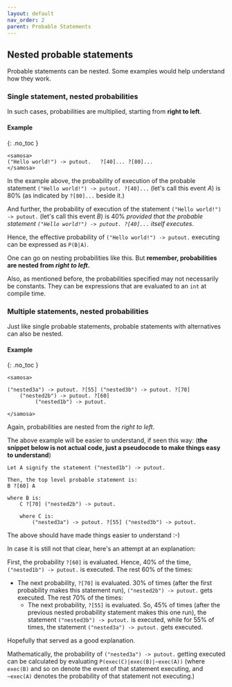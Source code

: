 ```yaml
---
layout: default
nav_order: 2
parent: Probable Statements
---
```


## Nested probable statements

Probable statements can be nested. Some examples would help understand how they work.

### Single statement, nested probabilities

In such cases, probabilities are multiplied, starting from **right to left**.

#### Example
{: .no_toc }

```
<samosa>
("Hello world!") -> putout.   ?[40]... ?[80]...
</samosa>
```

In the example above, the probability of execution of the probable statement `("Hello world!") -> putout. ?[40]...` (let's call this event _A_) is 80% (as indicated by `?[80]...` beside it.)

And further, the probability of execution of the statement `("Hello world!") -> putout.` (let's call this event _B_) is 40% _provided that the probable statement `("Hello world!") -> putout. ?[40]...` itself executes_.

Hence, the effective probability of `("Hello world!") -> putout.` executing can be expressed as `P(B|A)`.

One can go on nesting probabilities like this. But **remember, probabilities are nested from _right to left_.**

Also, as mentioned before, the probabilities specified may not necessarily be constants. They can be expressions that are evaluated to an `int` at compile time.

### Multiple statements, nested probabilities

Just like single probable statements, probable statements with alternatives can also be nested.

#### Example
{: .no_toc }

```
<samosa>

("nested3a") -> putout. ?[55] ("nested3b") -> putout. ?[70]
    ("nested2b") -> putout. ?[60]
         ("nested1b") -> putout.

</samosa>
```

Again, probabilities are nested from the _right to left_.

The above example will be easier to understand, if seen this way:
(**the snippet below is not actual code, just a pseudocode to make things easy to understand**)
```
Let A signify the statement ("nested1b") -> putout.

Then, the top level probable statement is:
B ?[60] A

where B is:
    C ?[70] ("nested2b") -> putout.

    where C is:
        ("nested3a") -> putout. ?[55] ("nested3b") -> putout.  
```

The above should have made things easier to understand :-)

In case it is still not that clear, here's an attempt at an explanation:

First, the probability `?[60]` is evaluated. Hence, 40% of the time, `("nested1b") -> putout.` is executed.
The rest 60% of the times:
* The next probability, `?[70]` is evaluated. 30% of times (after the first probability makes this statement run), `("nested2b") -> putout.` gets executed. The rest 70% of the times:
    * The next probability, `?[55]` is evaluated. So, 45% of times (after the previous nested probability statement makes this one run), the statement `("nested3b") -> putout.` is executed, while for 55% of times, the statement `("nested3a") -> putout.` gets executed.

Hopefully that served as a good explanation.

Mathematically, the probability of `("nested3a") -> putout.` getting executed can be calculated by evaluating `P(exec(C)|exec(B)|~exec(A))` (where `exec(B)` and so on denote the event of that statement executing, and `~exec(A)` denotes the probability of that statement not executing.)